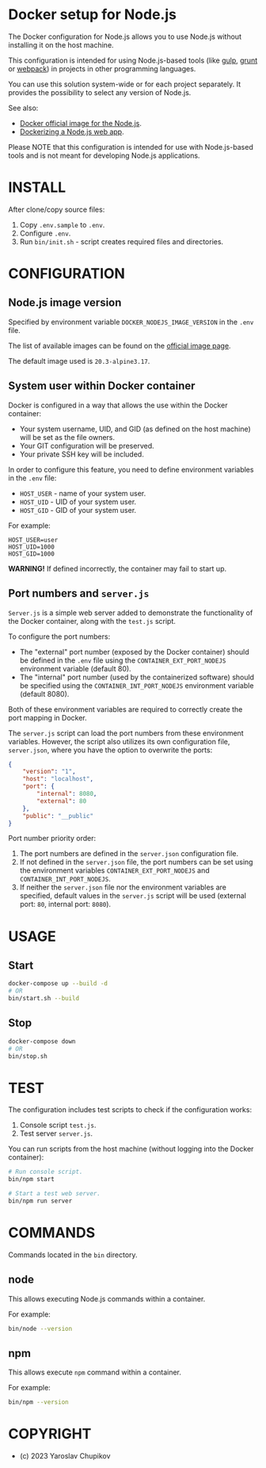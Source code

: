 Docker setup for Node.js
========================

The Docker configuration for Node.js allows you to use Node.js without installing it on the host machine.

This configuration is intended for using Node.js-based tools
(like [gulp](https://gulpjs.com/), [grunt](https://gruntjs.com/) or [webpack](https://webpack.js.org/))
in projects in other programming languages.

You can use this solution system-wide or for each project separately.
It provides the possibility to select any version of Node.js.

See also:

* [Docker official image for the Node.js](https://hub.docker.com/_/node/).
* [Dockerizing a Node.js web app](https://nodejs.org/en/docs/guides/nodejs-docker-webapp).

Please NOTE that this configuration is intended for use with Node.js-based tools and is not meant for developing Node.js applications.



INSTALL
=======

After clone/copy source files:

1. Copy `.env.sample` to `.env`.
2. Configure `.env`.
3. Run `bin/init.sh` - script creates required files and  directories.



CONFIGURATION
=============


Node.js image version
---------------------

Specified by environment variable `DOCKER_NODEJS_IMAGE_VERSION` in the `.env` file.

The list of available images can be found on the [official image page](https://hub.docker.com/_/node/).

The default image used is `20.3-alpine3.17`.


System user within Docker container
-----------------------------------

Docker is configured in a way that allows the use within the Docker container:

* Your system username, UID, and GID (as defined on the host machine) will be set as the file owners.
* Your GIT configuration will be preserved.
* Your private SSH key will be included.

In order to configure this feature, you need to define environment variables in the `.env` file:

* `HOST_USER` - name of your system user.
* `HOST_UID` - UID of your system user.
* `HOST_GID` - GID of your system user.

For example:

```.env
HOST_USER=user
HOST_UID=1000
HOST_GID=1000
```
**WARNING!** If defined incorrectly, the container may fail to start up.


Port numbers and `server.js`
----------------------------

`Server.js` is a simple web server added to demonstrate the functionality of the Docker container, along with the `test.js` script.

To configure the port numbers:

- The "external" port number (exposed by the Docker container) should be defined in the `.env` file using the `CONTAINER_EXT_PORT_NODEJS` environment variable (default 80).
- The "internal" port number (used by the containerized software) should be specified using the `CONTAINER_INT_PORT_NODEJS` environment variable (default 8080).

Both of these environment variables are required to correctly create the port mapping in Docker.

The `server.js` script can load the port numbers from these environment variables. However, the script also utilizes its own configuration file, `server.json`, where you have the option to overwrite the ports:

```json
{
    "version": "1",
    "host": "localhost",
    "port": {
        "internal": 8080,
        "external": 80
    },
    "public": "__public"
}
```

Port number priority order:

1. The port numbers are defined in the `server.json` configuration file.
2. If not defined in the `server.json` file, the port numbers can be set using the environment variables `CONTAINER_EXT_PORT_NODEJS` and `CONTAINER_INT_PORT_NODEJS`.
3. If neither the `server.json` file nor the environment variables are specified, default values in the `server.js` script will be used (external port: `80`, internal port: `8080`).



USAGE
=====

Start
-----

```bash
docker-compose up --build -d
# OR
bin/start.sh --build
```

Stop
----

```bash
docker-compose down
# OR
bin/stop.sh
```



TEST
====

The configuration includes test scripts to check if the configuration works:

1. Console script `test.js`.
2. Test server `server.js`.

You can run scripts from the host machine (without logging into the Docker container):

```bash
# Run console script.
bin/npm start

# Start a test web server.
bin/npm run server
```



COMMANDS
========

Commands located in the `bin` directory.

node
----

This allows executing Node.js commands within a container.

For example:

```bash
bin/node --version
```

npm
---

This allows execute `npm` command within a container.

For example:

```bash
bin/npm --version
```

COPYRIGHT
=========

* (c) 2023 Yaroslav Chupikov
